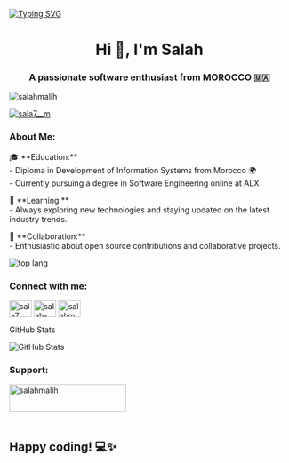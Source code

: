 <a href="https://git.io/typing-svg"><img src="https://readme-typing-svg.demolab.com?font=Fira+Code&pause=1000&random=false&width=435&lines=%F0%9F%91%8B+Hello+World!+I'm+Salah+Malih;%F0%9F%8C%8D+Welcome+to+my+coding+corner!;I+believe+in+learning+through+doing%F0%9F%92%BB" alt="Typing SVG" /></a>
<h1 align="center">Hi 👋, I'm Salah</h1>
<h3 align="center">A passionate software enthusiast from MOROCCO 🇲🇦</h3>

<p align="left"> <img src="https://komarev.com/ghpvc/?username=salahmalih&label=Profile%20views&color=0e75b6&style=flat" alt="salahmalih" /> </p>

<p align="left"> <a href="https://twitter.com/sala7__m" target="blank"><img src="https://img.shields.io/twitter/follow/sala7__m?logo=twitter&style=for-the-badge" alt="sala7__m" /></a> </p>

<h3 align="left">About Me:</h3>
<p>🎓 **Education:**<br>
- Diploma in Development of Information Systems from Morocco 🌍<br>
- Currently pursuing a degree in Software Engineering online at ALX
</p>
<p>🌱 **Learning:**<br>
- Always exploring new technologies and staying updated on the latest industry trends.
</p>
<p>🤝 **Collaboration:**<br>
- Enthusiastic about open source contributions and collaborative projects.
</p>
<img src+"https://github-readme-stats.vercel.app/api/top-langs/?username=salahmalih&layout=compact" alt="top lang">
<h3 align="left">Connect with me:</h3>
<p align="left">
<a href="https://twitter.com/sala7__m" target="blank"><img align="center" src="https://raw.githubusercontent.com/rahuldkjain/github-profile-readme-generator/master/src/images/icons/Social/twitter.svg" alt="sala7__m" height="30" width="40" /></a>
<a href="https://linkedin.com/in/salah-malih" target="blank"><img align="center" src="https://raw.githubusercontent.com/rahuldkjain/github-profile-readme-generator/master/src/images/icons/Social/linked-in-alt.svg" alt="salah-malih" height="30" width="40" /></a>
<a href="https://www.leetcode.com/salahmalih" target="blank"><img align="center" src="https://raw.githubusercontent.com/rahuldkjain/github-profile-readme-generator/master/src/images/icons/Social/leet-code.svg" alt="salahmalih" height="30" width="40" /></a>
</p>
<p>GitHub Stats</p><img src="https://github-readme-stats.vercel.app/api?username=salahmalih&show_icons=true&theme=dark" alt="GitHub Stats" />
<h3 align="left">Support:</h3>
<p><a href="https://www.buymeacoffee.com/salahmalih"> <img align="left" src="https://cdn.buymeacoffee.com/buttons/v2/default-yellow.png" height="50" width="210" alt="salahmalih" /></a></p><br><br>
<br><br>
<h2>Happy coding! 💻✨</h2>

